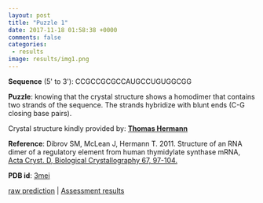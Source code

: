 ```yaml
---
layout: post
title: "Puzzle 1"
date: 2017-11-18 01:58:38 +0000
comments: false
categories:
 - results
image: results/img1.png
---
```

**Sequence** (5' to 3'): 
CCGCCGCGCCAUGCCUGUGGCGG

**Puzzle**:
knowing that the crystal structure shows a homodimer that contains two strands of the sequence. The strands hybridize with blunt ends (C-G closing base pairs). 

Crystal structure kindly provided by: [**Thomas Hermann**](http://tch.ucsd.edu/TCH1.html)

**Reference**:
Dibrov SM, McLean J, Hermann T. 2011. Structure of an RNA dimer of a regulatory element from human thymidylate synthase mRNA, [Acta Cryst. D, Biological Crystallography 67, 97-104.](http://www.ncbi.nlm.nih.gov/pubmed/21245530) 

**PDB id**: [3mei](http://www.rcsb.org/pdb/explore/explore.do?structureId=3mei)

[raw prediction](https://github.com/rnapuzzles/rnapuzzles.github.io/tree/master/data/PZ1/pdb)    &#124; [Assessment results](/table/2000/01/01/PZ1-3d/)

